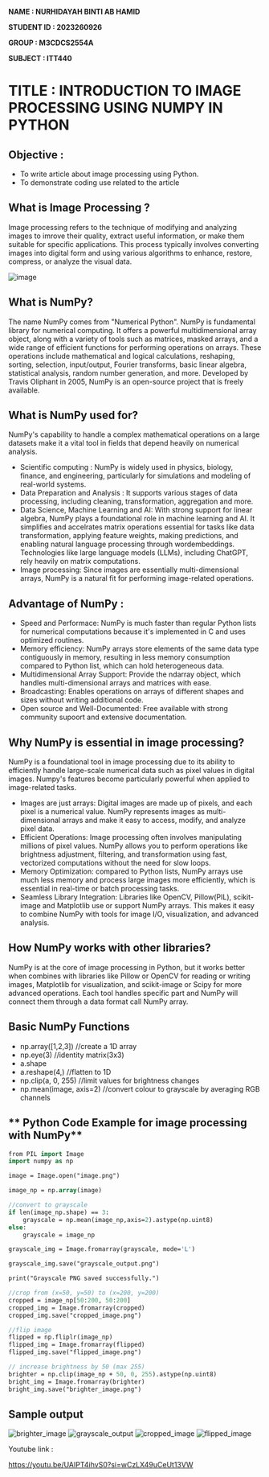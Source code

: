 **NAME : NURHIDAYAH BINTI AB HAMID**

**STUDENT ID : 2023260926**

**GROUP : M3CDCS2554A**

**SUBJECT : ITT440**

**TITLE : INTRODUCTION TO IMAGE PROCESSING USING NUMPY IN PYTHON**    
===

**Objective** :
--

- To write article about image processing using Python.
- To demonstrate coding use related to the article

**What is Image Processing ?**
---

Image processing refers to the technique of modifying and analyzing images to imrove their quality, extract useful information, or make them suitable for specific applications. This process typically involves converting images into digital form and using various algorithms to enhance, restore, compress, or analyze the visual data.

![image](https://github.com/user-attachments/assets/c3dc6655-0ad5-4517-9c9a-999f6ad2a043)

**What is NumPy?**
---

The name NumPy comes from "Numerical Python". NumPy is fundamental library for numerical computing. It offers a powerful multidimensional array object, along with a variety of tools such as matrices, masked arrays, and a wide range of efficient functions for performing operations on arrays. These operations include mathematical and logical calculations, reshaping, sorting, selection, input/output, Fourier transforms, basic linear algebra, statistical analysis, random number generation, and more. Developed by Travis Oliphant in 2005, NumPy is an open-source project that is freely available.

**What is NumPy used for?**
---

NumPy's capability to handle a complex mathematical operations on a large datasets make it a vital tool in fields that depend heavily on numerical analysis.

* Scientific computing : NumPy is widely used in physics, biology, finance, and engineering, particularly for simulations and modeling of real-world systems.
* Data Preparation and Analysis : It supports various stages of data processing, including cleaning, transformation, aggregation and more.
* Data Science, Machine Learning and AI: With strong support for linear algebra, NumPy plays a foundational role in machine learning and AI. It simplifies and accelrates matrix operations essential for tasks like data transformation, applying feature weights, making predictions, and enabling natural language processing through wordembeddings. Technologies like large language models (LLMs), including ChatGPT, rely heavily on matrix computations.
* Image processing: Since images are essentially multi-dimensional arrays, NumPy is a natural fit for performing image-related operations.

**Advantage of NumPy :**
---

* Speed and Performace: NumPy is much faster than regular Python lists for numerical computations because it's implemented in  C and uses optimized routines. 
* Memory efficiency: NumPy arrays store elements of the same data type contiguously in memory, resulting in less memory consumption compared to Python list, which can hold heterogeneous data.
* Multidimensional Array Support: Provide the ndarray object, which handles multi-dimensional arrays and matrices with ease.
* Broadcasting: Enables operations on arrays of different shapes and sizes without writing additional code.
* Open source and Well-Documented: Free available with strong community supoort and extensive documentation.

**Why NumPy is essential in image processing?**
---

NumPy is a foundational tool in image processing due to its ability to efficiently handle large-scale numerical data such as pixel values in digital images. Numpy's features become particularly powerful when applied to image-related tasks.
* Images are just arrays: Digital images are made up of pixels, and each pixel is a numerical value. NumPy represents images as multi-dimensional arrays and make it easy to access, modify, and analyze pixel data.
* Efficient Operations: Image processing often involves manipulating millions of pixel values. NumPy allows you to perform operations like brightness adjustment, filtering, and transformation using fast, vectorized computations without the need for slow loops.
* Memory Optimization: compared to Python lists, NumPy arrays use much less memory and process large images more efficiently, which is essential in real-time or batch processing tasks.
* Seamless Library Integration: Libraries like OpenCV, Pillow(PIL), scikit-image and Matplotlib use or support NumPy arrays. This makes it easy to combine NumPy with tools for image I/O, visualization, and advanced analysis. 

**How NumPy works with other libraries?**
---
NumPy is at the core of image processing in Python, but it works better when combines with libraries like Pillow or OpenCV for reading or writing images, Matplotlib for visualization, and scikit-image or Scipy for more advanced operations. Each tool handles specific part and NumPy will connect them through a data format call NumPy array.

**Basic NumPy Functions**
---
* np.array([1,2,3])   //create a 1D array
* np.eye(3)   //identity matrix(3x3)
* a.shape
* a.reshape(4,)   //flatten to 1D
* np.clip(a, 0, 255)   //limit values for brightness changes
* np.mean(image, axis=2)   //convert colour to grayscale by averaging RGB channels

** Python Code Example for image processing with NumPy**
---
```p
from PIL import Image 
import numpy as np

image = Image.open("image.png")

image_np = np.array(image)

//convert to grayscale
if len(image_np.shape) == 3:
    grayscale = np.mean(image_np,axis=2).astype(np.uint8)
else:
    grayscale = image_np

grayscale_img = Image.fromarray(grayscale, mode='L')

grayscale_img.save("grayscale_output.png")

print("Grayscale PNG saved successfully.")

//crop from (x=50, y=50) to (x=200, y=200)
cropped = image_np[50:200, 50:200]
cropped_img = Image.fromarray(cropped)
cropped_img.save("cropped_image.png")

//flip image
flipped = np.fliplr(image_np)
flipped_img = Image.fromarray(flipped)
flipped_img.save("flipped_image.png")

// increase brightness by 50 (max 255)
brighter = np.clip(image_np + 50, 0, 255).astype(np.uint8)
bright_img = Image.fromarray(brighter)
bright_img.save("brighter_image.png")

```
**Sample output**
---
![brighter_image](https://github.com/user-attachments/assets/9175f75f-b989-48be-96c4-e9e85af36319) 
![grayscale_output](https://github.com/user-attachments/assets/22c5541d-900c-4467-a737-8c74b4a6f7ef) 
![cropped_image](https://github.com/user-attachments/assets/e06ce34b-a196-4f54-8235-e29655b3079f)
![flipped_image](https://github.com/user-attachments/assets/e1ed8265-3a42-4473-90ee-1984ab116cc6)

Youtube link :

https://youtu.be/UAIPT4ihvS0?si=wCzLX49uCeUt13VW
